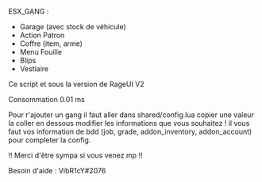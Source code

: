 ESX_GANG : 
  - Garage (avec stock de véhicule)
  - Action Patron
  - Coffre (item, arme)
  - Menu Fouille 
  - Blips
  - Vestiaire

Ce script et sous la version de RageUI V2

Consommation 0.01 ms

Pour r'ajouter un gang il faut aller dans shared/config.lua copier une valeur la coller en dessous modifier les informations que vous souhaitez ! il vous faut vos information de bdd (job, grade, addon_inventory, addon_account) pour completer la config.

!! Merci d'être sympa si vous venez mp !!

Besoin d'aide : VibR1cY#2076 
